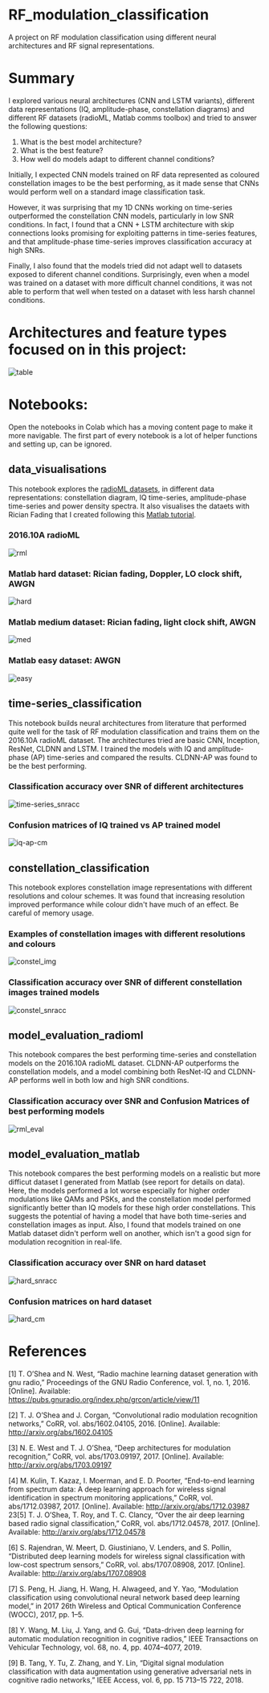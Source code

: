 # RF_modulation_classification
A project on RF modulation classification using different neural architectures and RF signal representations. 

# Summary

I explored various neural architectures (CNN and LSTM variants), different data representations (IQ, amplitude-phase, constellation diagrams) and different RF datasets (radioML, Matlab comms toolbox) and tried to answer the following questions:
<ol>
<li>What is the best model architecture? </li>
<li>What is the best feature? </li>
<li>How well do models adapt to different channel conditions? </li>
</ol>

Initially, I expected CNN models trained on RF data represented as coloured constellation images to be the best performing, as it made sense that CNNs would perform well on a standard image classification task. 

However, it was surprising that my 1D CNNs working on time-series outperformed the constellation CNN models, particularly in low SNR conditions. In fact, I found that a CNN + LSTM architecture with skip connections looks promising for exploiting patterns in time-series features, and that amplitude-phase time-series improves classification accuracy at high SNRs.

Finally, I also found that the models tried did not adapt well to datasets exposed to diferent channel conditions. Surprisingly, even when a model was trained on a dataset with more difficult channel conditions, it was not able to perform that well when tested on a dataset with less harsh channel conditions.
  

# Architectures and feature types focused on in this project:

![table](https://github.com/interngithub2020/RF_modulation_classification/blob/master/pics/tablelit.png)

# Notebooks:
Open the notebooks in Colab which has a moving content page to make it more navigable. The first part of every notebook is a lot of helper functions and setting up, can be ignored.

## data_visualisations

This notebook explores the [radioML datasets](https://www.deepsig.ai/datasets), in different data representations: constellation diagram, IQ time-series, amplitude-phase time-series and power density spectra. It also visualises the dataets with Rician Fading that I created following this [Matlab tutorial](https://www.mathworks.com/help/deeplearning/ug/modulation-classification-with-deep-learning.html).

### 2016.10A radioML
![rml](https://github.com/interngithub2020/RF_modulation_classification/blob/master/pics/radioml2016.png)

### Matlab hard dataset: Rician fading, Doppler, LO clock shift, AWGN
![hard](https://github.com/interngithub2020/RF_modulation_classification/blob/master/pics/matlab_hard.png)

### Matlab medium dataset: Rician fading, light clock shift, AWGN
![med](https://github.com/interngithub2020/RF_modulation_classification/blob/master/pics/matlab_med.png)

### Matlab easy dataset: AWGN
![easy](https://github.com/interngithub2020/RF_modulation_classification/blob/master/pics/matlab_easy.png)

## time-series_classification

This notebook builds neural architectures from literature that performed quite well for the task of RF modulation classification and trains them on the 2016.10A radioML dataset. The architectures tried are basic CNN, Inception, ResNet, CLDNN and LSTM. I trained the models with IQ and amplitude-phase (AP) time-series and compared the results. CLDNN-AP was found to be the best performing.

### Classification accuracy over SNR of different architectures
![time-series_snracc](https://github.com/interngithub2020/RF_modulation_classification/blob/master/pics/timeseries_snracc.png)

### Confusion matrices of IQ trained vs AP trained model
![iq-ap-cm](https://github.com/interngithub2020/RF_modulation_classification/blob/master/pics/iq-ap-cm-report.png)

## constellation_classification

This notebook explores constellation image representations with different resolutions and colour schemes. It was found that increasing resolution improved performance while colour didn't have much of an effect. Be careful of memory usage.

### Examples of constellation images with different resolutions and colours
![constel_img](https://github.com/interngithub2020/RF_modulation_classification/blob/master/pics/constel_img_report.png)

### Classification accuracy over SNR of different constellation images trained models
![constel_snracc](https://github.com/interngithub2020/RF_modulation_classification/blob/master/pics/constel_eval.png)

## model_evaluation_radioml

This notebook compares the best performing time-series and constellation models on the 2016.10A radioML dataset. CLDNN-AP outperforms the constellation models, and a model combining both ResNet-IQ and CLDNN-AP performs well in both low and high SNR conditions.

### Classification accuracy over SNR and Confusion Matrices of best performing models
![rml_eval](https://github.com/interngithub2020/RF_modulation_classification/blob/master/pics/combined_snracc.png)

## model_evaluation_matlab

This notebook compares the best performing models on a realistic but more difficut dataset I generated from Matlab (see report for details on data). Here, the models performed a lot worse especially for higher order modulations like QAMs and PSKs, and the constellation model performed significantly better than IQ models for these high order constellations. This suggests the potential of having a model that have both time-series and constellation images as input. Also, I found that models trained on one Matlab dataset didn't perform well on another, which isn't a good sign for modulation recognition in real-life.

### Classification accuracy over SNR on hard dataset
![hard_snracc](https://github.com/interngithub2020/RF_modulation_classification/blob/master/pics/hard_snracc.png)

### Confusion matrices on hard dataset
![hard_cm](https://github.com/interngithub2020/RF_modulation_classification/blob/master/pics/hard_cm.png)

# References
[1] T. O’Shea and N. West, “Radio machine learning dataset generation with gnu
radio,” Proceedings of the GNU Radio Conference, vol. 1, no. 1, 2016. [Online]. Available:
https://pubs.gnuradio.org/index.php/grcon/article/view/11

[2] T. J. O’Shea and J. Corgan, “Convolutional radio modulation recognition networks,” CoRR,
vol. abs/1602.04105, 2016. [Online]. Available: http://arxiv.org/abs/1602.04105

[3] N. E. West and T. J. O’Shea, “Deep architectures for modulation recognition,” CoRR, vol.
abs/1703.09197, 2017. [Online]. Available: http://arxiv.org/abs/1703.09197

[4] M. Kulin, T. Kazaz, I. Moerman, and E. D. Poorter, “End-to-end learning from spectrum data:
A deep learning approach for wireless signal identification in spectrum monitoring applications,”
CoRR, vol. abs/1712.03987, 2017. [Online]. Available: http://arxiv.org/abs/1712.03987
23[5] T. J. O’Shea, T. Roy, and T. C. Clancy, “Over the air deep learning based
radio signal classification,” CoRR, vol. abs/1712.04578, 2017. [Online]. Available:
http://arxiv.org/abs/1712.04578

[6] S. Rajendran, W. Meert, D. Giustiniano, V. Lenders, and S. Pollin, “Distributed deep
learning models for wireless signal classification with low-cost spectrum sensors,” CoRR, vol.
abs/1707.08908, 2017. [Online]. Available: http://arxiv.org/abs/1707.08908

[7] S. Peng, H. Jiang, H. Wang, H. Alwageed, and Y. Yao, “Modulation classification using
convolutional neural network based deep learning model,” in 2017 26th Wireless and Optical
Communication Conference (WOCC), 2017, pp. 1–5.

[8] Y. Wang, M. Liu, J. Yang, and G. Gui, “Data-driven deep learning for automatic modulation
recognition in cognitive radios,” IEEE Transactions on Vehicular Technology, vol. 68, no. 4,
pp. 4074–4077, 2019.

[9] B. Tang, Y. Tu, Z. Zhang, and Y. Lin, “Digital signal modulation classification with data
augmentation using generative adversarial nets in cognitive radio networks,” IEEE Access,
vol. 6, pp. 15 713–15 722, 2018.
